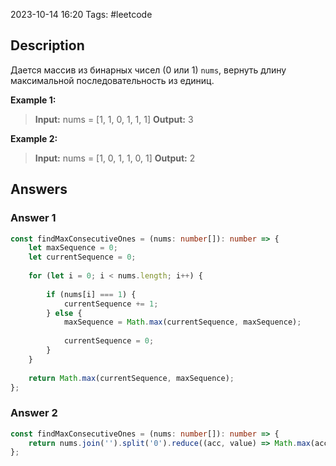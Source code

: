 2023-10-14 16:20
Tags: #leetcode
## Description

Дается массив из бинарных чисел (0 или 1) `nums`, вернуть длину максимальной последовательность из единиц.

**Example 1:**
>**Input:** nums = [1, 1, 0, 1, 1, 1]
>**Output:** 3

**Example 2:**
>**Input:** nums = [1, 0, 1, 1, 0, 1]
>**Output:** 2

## Answers

### Answer 1

```typescript
const findMaxConsecutiveOnes = (nums: number[]): number => {
	let maxSequence = 0;
	let currentSequence = 0;
	
	for (let i = 0; i < nums.length; i++) {
		
		if (nums[i] === 1) {
			currentSequence += 1;
		} else {
			maxSequence = Math.max(currentSequence, maxSequence);
		
			currentSequence = 0;
		}
	}
	
	return Math.max(currentSequence, maxSequence);
};
```

### Answer 2

```typescript
const findMaxConsecutiveOnes = (nums: number[]): number => {
	return nums.join('').split('0').reduce((acc, value) => Math.max(acc, value.length), 0);
};
```